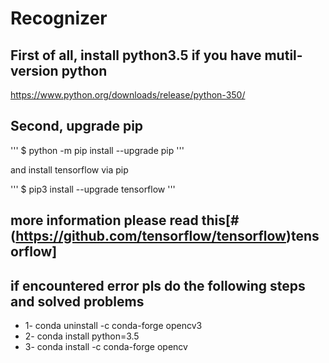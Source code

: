 # Recognizer

## First of all, install python3.5 if you have mutil-version python
https://www.python.org/downloads/release/python-350/

## Second, upgrade pip 

'''
$ python -m pip install --upgrade pip
'''

and install tensorflow via pip

'''
$ pip3 install --upgrade tensorflow
'''

## more information please read this[#(https://github.com/tensorflow/tensorflow)tensorflow] 


## if encountered error pls do the following steps and solved problems
* 1- conda uninstall -c conda-forge opencv3
* 2- conda install python=3.5
* 3- conda install -c conda-forge opencv
